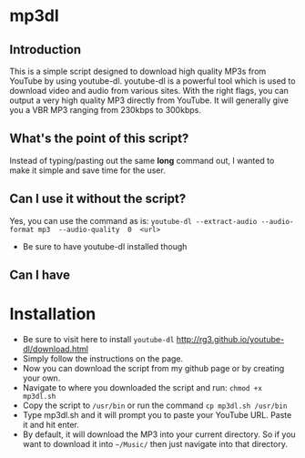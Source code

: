 # mp3dl

## Introduction
This is a simple script designed to download high quality MP3s from YouTube by using youtube-dl. youtube-dl is a powerful tool which is used to download video and audio from various sites. With the right flags, you can output a very high quality MP3 directly from YouTube. It will generally give you a VBR MP3 ranging from 230kbps to 300kbps. 

## What's the point of this script?
Instead of typing/pasting out the same **long** command out, I wanted to make it simple and save time for the user.

## Can I use it without the script?
Yes, you can use the command as is: `youtube-dl --extract-audio --audio-format mp3  --audio-quality  0  <url>`

* Be sure to have youtube-dl installed though

## Can I have

# Installation
* Be sure to visit here to install `youtube-dl` http://rg3.github.io/youtube-dl/download.html
* Simply follow the instructions on the page.
* Now you can download the script from my github page or by creating your own.
* Navigate to where you downloaded the script and run: `chmod +x mp3dl.sh`
* Copy the script to `/usr/bin` or run the command `cp mp3dl.sh /usr/bin`
* Type mp3dl.sh and it will prompt you to paste your YouTube URL. Paste it and hit enter.
* By default, it will download the MP3 into your current directory. So if you want to download it into `~/Music/` then just navigate into that directory.



